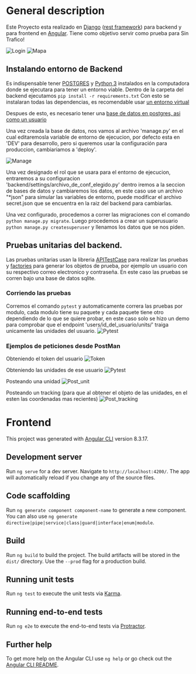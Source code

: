 # General description

Este Proyecto esta realizado en [Django](https://www.djangoproject.com/) ([rest framework](https://www.django-rest-framework.org/)) para backend y para frontend en [Angular](https://github.com/angular/angular-cli).
Tiene como objetivo servir como prueba para Sin Trafico!

![Login](https://github.com/lobami/sin-trafico-test/blob/master/assets/login.png)
![Mapa](https://github.com/lobami/sin-trafico-test/blob/master/assets/mapa.png)

## Instalando entorno de Backend

Es indispensable tener [POSTGRES](https://www.postgresql.org/) y [Python 3](https://www.python.org/) instalados en la computadora donde se ejecutara para tener un entorno viable.
Dentro de la carpeta del backend ejecutamos `pip install -r requirements.txt` Con esto se instalaran todas las dependencias, es recomendable usar [un entorno virtual](https://rukbottoland.com/blog/tutorial-de-python-virtualenv/)

Despues de esto, es necesario tener una [base de datos en postgres, asi como un usuario](https://apuntes-snicoper.readthedocs.io/es/latest/programacion/postgresql/comandos_consola_psql.html)

Una vez creada la base de datos, nos vamos al archivo 'manage.py' en el cual editaremosla variable de entorno de ejecucion, por defecto esta en 'DEV' para desarrollo, pero si queremos usar la configuración para produccion, cambiariamos a 'deploy'.


![Manage](https://github.com/lobami/sin-trafico-test/blob/master/assets/manage.png)


Una vez designado el rol que se usara para el entorno de ejecucion, entraremos a su configuracion 'backend/settings/archivo_de_conf_elegido.py'
dentro iremos a la seccion de bases de datos y cambiaremos los datos, en este caso use un archivo "*json" para simular las variables de entorno, puede modificar el archivo secret.json que se encuentra en la raiz del backend para cambiarlas.

Una vez configurado, procedemos a correr las migraciones con el comando `python manage.py migrate`. 
Luego procedemos a crear un superusuario `python manage.py createsuperuser` y llenamos los datos que se nos piden.

## Pruebas unitarias del backend.

Las pruebas unitarias usan la libreria [APITestCase](https://www.django-rest-framework.org/api-guide/testing/#example) para realizar las pruebas y [factories](https://factoryboy.readthedocs.io/en/latest/orms.html) para generar los objetos de prueba, por ejemplo un usuario con su respectivo correo electronico y contraseña. En este caso las pruebas se corren bajo una base de datos sqlite.

### Corriendo las pruebas
Corremos el comando `pytest` y automaticamente correra las pruebas por modulo, cada modulo tiene su paquete y cada paquete tiene otro dependiendo de lo que se quiere probar, en este caso solo se hizo un demo para comprobar que el endpoint 'users/id_del_usuario/units/' traiga unicamente las unidades del usuario.
![Pytest](https://github.com/lobami/sin-trafico-test/blob/master/assets/pytest.png)

### Ejemplos de peticiones desde PostMan
Obteniendo el token del usuario
![Token](https://github.com/lobami/sin-trafico-test/blob/master/assets/token.png)

Obteniendo las unidades de ese usuario
![Pytest](https://github.com/lobami/sin-trafico-test/blob/master/assets/units.png)

Posteando una unidad
![Post_unit](https://github.com/lobami/sin-trafico-test/blob/master/assets/post_unit.png)

Posteando un tracking (para que al obtener el objeto de las unidades, en el esten las coordenadas mas recientes)
![Post_tracking](https://github.com/lobami/sin-trafico-test/blob/master/assets/post_tracking.png)



# Frontend

This project was generated with [Angular CLI](https://github.com/angular/angular-cli) version 8.3.17.

## Development server

Run `ng serve` for a dev server. Navigate to `http://localhost:4200/`. The app will automatically reload if you change any of the source files.

## Code scaffolding

Run `ng generate component component-name` to generate a new component. You can also use `ng generate directive|pipe|service|class|guard|interface|enum|module`.

## Build

Run `ng build` to build the project. The build artifacts will be stored in the `dist/` directory. Use the `--prod` flag for a production build.

## Running unit tests

Run `ng test` to execute the unit tests via [Karma](https://karma-runner.github.io).

## Running end-to-end tests

Run `ng e2e` to execute the end-to-end tests via [Protractor](http://www.protractortest.org/).

## Further help

To get more help on the Angular CLI use `ng help` or go check out the [Angular CLI README](https://github.com/angular/angular-cli/blob/master/README.md).
